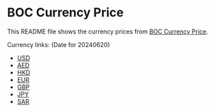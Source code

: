 # BOC Currency Price

This README file shows the currency prices from [BOC Currency Price](https://www.boc.cn/sourcedb/whpj/).

Currency links: (Date for 20240620)

- [USD](https://bocurrencyprice.techina.science/BOC_CURRENCY_PRICE/USD/20240620.json)
- [AED](https://bocurrencyprice.techina.science/BOC_CURRENCY_PRICE/AED/20240620.json)
- [HKD](https://bocurrencyprice.techina.science/BOC_CURRENCY_PRICE/HKD/20240620.json)
- [EUR](https://bocurrencyprice.techina.science/BOC_CURRENCY_PRICE/EUR/20240620.json)
- [GBP](https://bocurrencyprice.techina.science/BOC_CURRENCY_PRICE/GBP/20240620.json)
- [JPY](https://bocurrencyprice.techina.science/BOC_CURRENCY_PRICE/JPY/20240620.json)
- [SAR](https://bocurrencyprice.techina.science/BOC_CURRENCY_PRICE/SAR/20240620.json)
